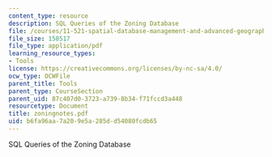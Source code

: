 ```yaml
---
content_type: resource
description: SQL Queries of the Zoning Database
file: /courses/11-521-spatial-database-management-and-advanced-geographic-information-systems-spring-2003/b6fa96aa7a209e5a285dd54080fcdb65_zoningnotes.pdf
file_size: 158517
file_type: application/pdf
learning_resource_types:
- Tools
license: https://creativecommons.org/licenses/by-nc-sa/4.0/
ocw_type: OCWFile
parent_title: Tools
parent_type: CourseSection
parent_uid: 87c407d0-3723-a739-8b34-f71fccd3a448
resourcetype: Document
title: zoningnotes.pdf
uid: b6fa96aa-7a20-9e5a-285d-d54080fcdb65
---
```

SQL Queries of the Zoning Database